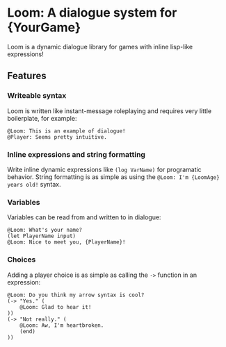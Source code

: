 # Loom: A dialogue system for {YourGame}
Loom is a dynamic dialogue library for games with inline lisp-like expressions!

## Features
### Writeable syntax
Loom is written like instant-message roleplaying and requires very little boilerplate, for example:
```
@Loom: This is an example of dialogue!
@Player: Seems pretty intuitive.
```

### Inline expressions and string formatting
Write inline dynamic expressions like `(log VarName)` for programatic behavior. String formatting is as simple as using the `@Loom: I'm {LoomAge} years old!` syntax.

### Variables
Variables can be read from and written to in dialogue:
```
@Loom: What's your name?
(let PlayerName input)
@Loom: Nice to meet you, {PlayerName}!
```

### Choices
Adding a player choice is as simple as calling the `->` function in an expression:
```
@Loom: Do you think my arrow syntax is cool?
(-> "Yes." (
    @Loom: Glad to hear it!
))
(-> "Not really." (
    @Loom: Aw, I'm heartbroken.
    (end)
))
```
